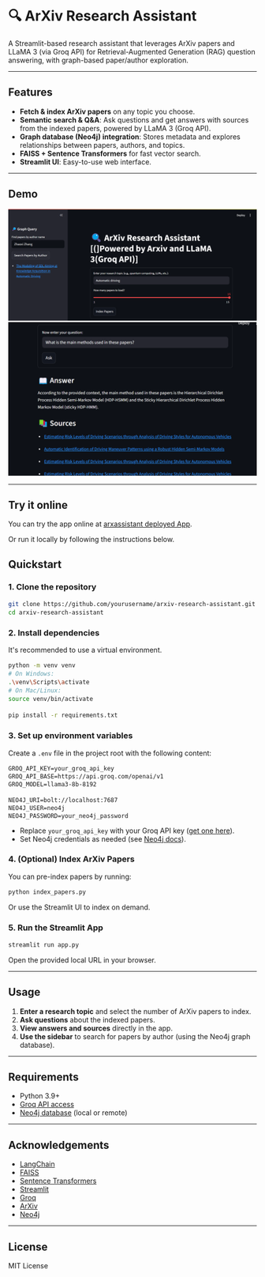 # 🔍 ArXiv Research Assistant

A Streamlit-based research assistant that leverages ArXiv papers and LLaMA 3 (via Groq API) for Retrieval-Augmented Generation (RAG) question answering, with graph-based paper/author exploration.

---

## Features

- **Fetch & index ArXiv papers** on any topic you choose.
- **Semantic search & Q&A**: Ask questions and get answers with sources from the indexed papers, powered by LLaMA 3 (Groq API).
- **Graph database (Neo4j) integration**: Stores metadata and explores relationships between papers, authors, and topics.
- **FAISS + Sentence Transformers** for fast vector search.
- **Streamlit UI**: Easy-to-use web interface.

---

## Demo

![demo-screenshot-1](assets/demo1.png)
![demo-screenshot-2](assets/demo2.png)

---
## Try it online

You can try the app online at [arxassistant deployed App](https://share.streamlit.io/yourusername/arxiv-research-assistant/main/app.py).

Or run it locally by following the instructions below.

## Quickstart

### 1. Clone the repository

```bash
git clone https://github.com/yourusername/arxiv-research-assistant.git
cd arxiv-research-assistant
```

### 2. Install dependencies

It's recommended to use a virtual environment.

```bash
python -m venv venv
# On Windows:
.\venv\Scripts\activate
# On Mac/Linux:
source venv/bin/activate

pip install -r requirements.txt
```

### 3. Set up environment variables

Create a `.env` file in the project root with the following content:

```
GROQ_API_KEY=your_groq_api_key
GROQ_API_BASE=https://api.groq.com/openai/v1
GROQ_MODEL=llama3-8b-8192

NEO4J_URI=bolt://localhost:7687
NEO4J_USER=neo4j
NEO4J_PASSWORD=your_neo4j_password
```

- Replace `your_groq_api_key` with your Groq API key ([get one here](https://console.groq.com/)).
- Set Neo4j credentials as needed (see [Neo4j docs](https://neo4j.com/docs/)).

### 4. (Optional) Index ArXiv Papers

You can pre-index papers by running:

```bash
python index_papers.py
```

Or use the Streamlit UI to index on demand.

### 5. Run the Streamlit App

```bash
streamlit run app.py
```

Open the provided local URL in your browser.

---

## Usage

1. **Enter a research topic** and select the number of ArXiv papers to index.
2. **Ask questions** about the indexed papers.
3. **View answers and sources** directly in the app.
4. **Use the sidebar** to search for papers by author (using the Neo4j graph database).

---

## Requirements

- Python 3.9+
- [Groq API access](https://console.groq.com/)
- [Neo4j database](https://neo4j.com/) (local or remote)

---
## Acknowledgements

- [LangChain](https://github.com/langchain-ai/langchain)
- [FAISS](https://github.com/facebookresearch/faiss)
- [Sentence Transformers](https://www.sbert.net/)
- [Streamlit](https://streamlit.io/)
- [Groq](https://groq.com/)
- [ArXiv](https://arxiv.org/)
- [Neo4j](https://neo4j.com/)

---
## License

MIT License



